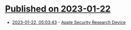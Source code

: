 # [Published on 2023-01-22](index.md)

* [2023-01-22, 05:03:43](https://news.ycombinator.com/item?id=34474486) - [Apple Security Research Device](https://support.apple.com/en-ca/guide/security/seca7ff718d2/web)
